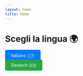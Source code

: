 ```yaml
---
layout: home
title: Home
---
```


# Scegli la lingua 🌍

<a href="/italiano/" style="padding: 10px 20px; background-color: #007bff; color: white; text-decoration: none; border-radius: 5px; margin-right: 10px;">Italiano 🇮🇹</a>

<a href="/deutsch/" style="padding: 10px 20px; background-color: #28a745; color: white; text-decoration: none; border-radius: 5px;">Deutsch 🇩🇪</a>
